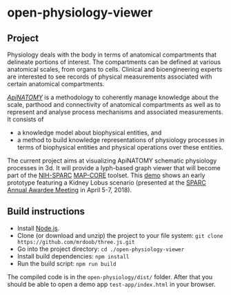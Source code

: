 # open-physiology-viewer  
  
## Project
Physiology deals with the body in terms of anatomical compartments that delineate portions of  interest. The compartments can be defined at various anatomical scales, from organs to cells.  Clinical and bioengineering experts are interested to see records of physical measurements  associated with certain anatomical compartments.  
  
[_ApiNATOMY_](http://open-physiology.org/apinatomy-toolkit/index.html) is a methodology to coherently manage knowledge about the scale, parthood and connectivity of anatomical compartments as well as to represent and analyse process mechanisms and associated measurements. It consists of   
* a knowledge model about biophysical entities, and   
* a method to build knowledge representations of physiology processes in terms of  biophysical entities and physical operations over these entities.

The current project aims at visualizing ApiNATOMY schematic physiology processes in 3d. It will provide a lyph-based graph viewer that will become part of the [NIH-SPARC](https://commonfund.nih.gov/sparc) [MAP-CORE](https://projectreporter.nih.gov/project_info_description.cfm?aid=9538432) toolset.
This [demo](http://open-physiology.org/demo/open-physiology-viewer/kidney/app/index.html) shows an early prototype featuring a  Kidney Lobus scenario (presented at the [SPARC Annual Awardee Meeting](https://ww2.eventrebels.com/er/EventHomePage/CustomPage.jsp?ActivityID=24712&ItemID=86668) in April 5-7, 2018).

## Build instructions
* Install  [Node.js](https://nodejs.org/).    
* Clone (or download and unzip) the project to your file system: `git clone https://github.com/mrdoob/three.js.git`
* Go into the project directory: `cd ./open-physiology-viewer`
* Install build dependencies: `npm install`
* Run the build script: `npm run build`

The compiled code is in the `open-physiology/dist/` folder. After that you should be able to open a demo app `test-app/index.html` in your browser.